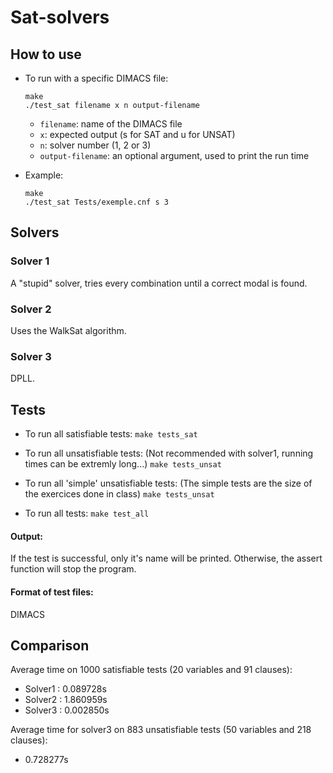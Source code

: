 # Sat-solvers

## How to use
- To run with a specific DIMACS file:
    ```
    make
    ./test_sat filename x n output-filename
    ```
    - `filename`: name of the DIMACS file
    - `x`: expected output (s for SAT and u for UNSAT)  
    - `n`: solver number (1, 2 or 3)
    - `output-filename`: an optional argument, used to print the run time
    
- Example: 
    ```
    make
    ./test_sat Tests/exemple.cnf s 3
    ```
    
## Solvers 
### Solver 1
A "stupid" solver, tries every combination until a correct modal is found.

### Solver 2
Uses the WalkSat algorithm.

### Solver 3
DPLL.

## Tests
- To run all satisfiable tests:
  ```make tests_sat```
- To run all unsatisfiable tests: (Not recommended with solver1, running times can be extremly long...)
    ```make tests_unsat```
- To run all 'simple' unsatisfiable tests: (The simple tests are the size of the exercices done in class)
    ```make tests_unsat```
    
- To run all tests:
    ```make test_all```
#### Output:
If the test is successful, only it's name will be printed.
Otherwise, the assert function will stop the program.
#### Format of test files: 
DIMACS
    
    
## Comparison
Average time on 1000 satisfiable tests (20 variables and 91 clauses):
- Solver1 : 0.089728s
- Solver2 : 1.860959s
- Solver3 : 0.002850s

Average time for solver3 on 883 unsatisfiable tests (50 variables and 218 clauses):
- 0.728277s
